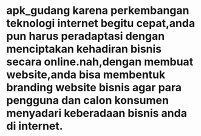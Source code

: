 # apk_gudang karena perkembangan teknologi internet begitu cepat,anda pun harus peradaptasi dengan menciptakan kehadiran bisnis secara online.nah,dengan membuat website,anda bisa membentuk branding website bisnis agar para pengguna dan calon konsumen menyadari keberadaan bisnis anda di internet.
